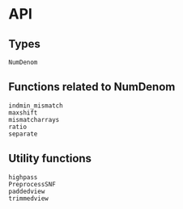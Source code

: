 # API

## Types

```@docs
NumDenom
```

## Functions related to NumDenom

```@docs
indmin_mismatch
maxshift
mismatcharrays
ratio
separate
```

## Utility functions

```@docs
highpass
PreprocessSNF
paddedview
trimmedview
```
